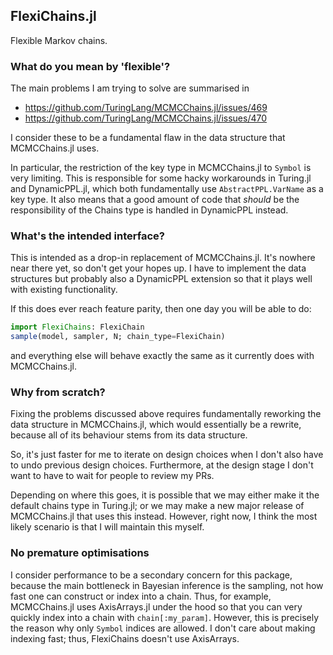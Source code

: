## FlexiChains.jl

Flexible Markov chains.

### What do you mean by 'flexible'?

The main problems I am trying to solve are summarised in 
- https://github.com/TuringLang/MCMCChains.jl/issues/469
- https://github.com/TuringLang/MCMCChains.jl/issues/470

I consider these to be a fundamental flaw in the data structure that MCMCChains.jl uses.

In particular, the restriction of the key type in MCMCChains.jl to `Symbol` is very limiting.
This is responsible for some hacky workarounds in Turing.jl and DynamicPPL.jl, which both fundamentally use `AbstractPPL.VarName` as a key type.
It also means that a good amount of code that _should_ be the responsibility of the Chains type is handled in DynamicPPL instead.

### What's the intended interface?

This is intended as a drop-in replacement of MCMCChains.jl.
It's nowhere near there yet, so don't get your hopes up.
I have to implement the data structures but probably also a DynamicPPL extension so that it plays well with existing functionality.

If this does ever reach feature parity, then one day you will be able to do:

```julia
import FlexiChains: FlexiChain
sample(model, sampler, N; chain_type=FlexiChain)
```

and everything else will behave exactly the same as it currently does with MCMCChains.jl.

### Why from scratch?

Fixing the problems discussed above requires fundamentally reworking the data structure in MCMCChains.jl, which would essentially be a rewrite, because all of its behaviour stems from its data structure.

So, it's just faster for me to iterate on design choices when I don't also have to undo previous design choices.
Furthermore, at the design stage I don't want to have to wait for people to review my PRs.

Depending on where this goes, it is possible that we may either make it the default chains type in Turing.jl; or we may make a new major release of MCMCChains.jl that uses this instead.
However, right now, I think the most likely scenario is that I will maintain this myself.

### No premature optimisations

I consider performance to be a secondary concern for this package, because the main bottleneck in Bayesian inference is the sampling, not how fast one can construct or index into a chain.
Thus, for example, MCMCChains.jl uses AxisArrays.jl under the hood so that you can very quickly index into a chain with `chain[:my_param]`.
However, this is precisely the reason why only `Symbol` indices are allowed.
I don't care about making indexing fast; thus, FlexiChains doesn't use AxisArrays.
